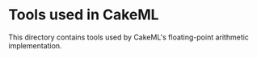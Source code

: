 # Tools used in CakeML
This directory contains tools used by CakeML's floating-point arithmetic
implementation.
